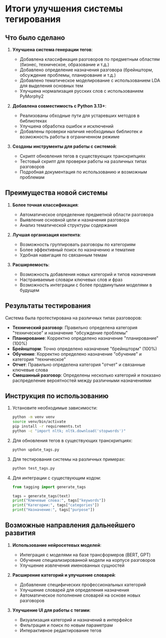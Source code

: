 # Итоги улучшения системы тегирования

## Что было сделано

1. **Улучшена система генерации тегов**:

   - Добавлена классификация разговоров по предметным областям (бизнес, техническое, образование и т.д.)
   - Добавлено определение назначения разговора (брейншторм, обсуждение проблемы, планирование и т.д.)
   - Добавлено тематическое моделирование с использованием LDA для выделения основных тем
   - Улучшена нормализация русских слов с использованием PyMorphy2

2. **Добавлена совместимость с Python 3.13+**:

   - Реализованы обходные пути для устаревших методов в библиотеках
   - Улучшена обработка ошибок и исключений
   - Добавлены проверки наличия необходимых библиотек и возможность работы в ограниченном режиме

3. **Созданы инструменты для работы с системой**:
   - Скрипт обновления тегов в существующих транскрипциях
   - Тестовый скрипт для проверки работы на различных типах разговоров
   - Подробная документация по использованию и возможным проблемам

## Преимущества новой системы

1. **Более точная классификация**:

   - Автоматическое определение предметной области разговора
   - Выявление основной цели и назначения разговора
   - Анализ тематической структуры содержания

2. **Лучшая организация контента**:

   - Возможность группировать разговоры по категориям
   - Более эффективный поиск по назначению и тематике
   - Удобная навигация по связанным темам

3. **Расширяемость**:
   - Возможность добавления новых категорий и типов назначения
   - Настраиваемые словари ключевых слов и фраз
   - Возможность интеграции с более продвинутыми моделями в будущем

## Результаты тестирования

Система была протестирована на различных типах разговоров:

- **Технический разговор**: Правильно определена категория "техническое" и назначение "обсуждение проблемы"
- **Планирование**: Корректно определено назначение "планирование" (100%)
- **Брейншторм**: Точно определено назначение "брейншторм" (100%)
- **Обучение**: Корректно определено назначение "обучение" и категория "техническое"
- **Отчет**: Правильно определена категория "отчет" и связанные ключевые слова
- **Смешанный разговор**: Определены несколько категорий и показано распределение вероятностей между различными назначениями

## Инструкция по использованию

1. Установите необходимые зависимости:

   ```bash
   python -m venv venv
   source venv/bin/activate
   pip install -r requirements.txt
   python -c "import nltk; nltk.download('stopwords')"
   ```

2. Для обновления тегов в существующих транскрипциях:

   ```bash
   python update_tags.py
   ```

3. Для тестирования системы на различных примерах:

   ```bash
   python test_tags.py
   ```

4. Для интеграции с существующим кодом:

   ```python
   from tagging import generate_tags

   tags = generate_tags(text)
   print("Ключевые слова:", tags["keywords"])
   print("Категории:", tags["categories"])
   print("Назначение:", tags["purpose"])
   ```

## Возможные направления дальнейшего развития

1. **Использование нейросетевых моделей**:

   - Интеграция с моделями на базе трансформеров (BERT, GPT)
   - Обучение специализированной модели на корпусе разговоров
   - Улучшение извлечения именованных сущностей

2. **Расширение категорий и улучшение словарей**:

   - Добавление специфических профессиональных категорий
   - Улучшение словарей для определения назначения
   - Автоматическое пополнение словарей на основе новых разговоров

3. **Улучшение UI для работы с тегами**:
   - Визуализация категорий и назначений в интерфейсе
   - Фильтрация и поиск по новым параметрам
   - Интерактивное редактирование тегов
